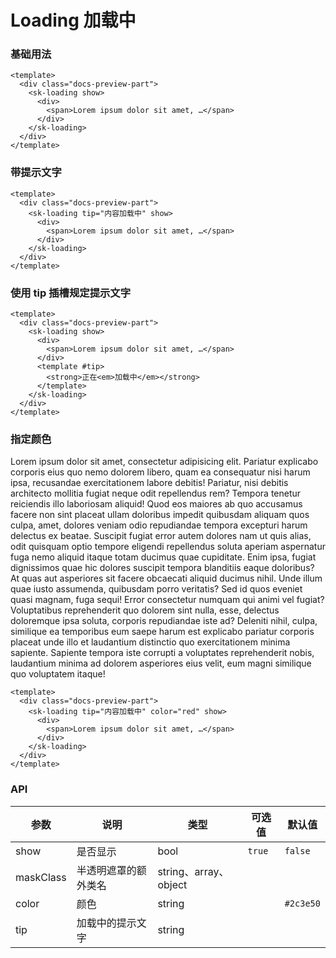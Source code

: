 # Loading 加载中

### 基础用法

<div class="docs-preview-part">
  <sk-loading show>
    <div>
      <lorem />
    </div>
  </sk-loading>
</div>

```vue
<template>
  <div class="docs-preview-part">
    <sk-loading show>
      <div>
        <span>Lorem ipsum dolor sit amet, …</span>
      </div>
    </sk-loading>
  </div>
</template>
```

### 带提示文字

<div class="docs-preview-part">
  <sk-loading tip="内容加载中" show>
    <div>
      <lorem />
    </div>
  </sk-loading>
</div>

```vue
<template>
  <div class="docs-preview-part">
    <sk-loading tip="内容加载中" show>
      <div>
        <span>Lorem ipsum dolor sit amet, …</span>
      </div>
    </sk-loading>
  </div>
</template>
```

### 使用 tip 插槽规定提示文字

<div class="docs-preview-part">
  <sk-loading show>
    <div>
      <lorem />
    </div>
    <template #tip>
      <strong>正在<em>加载中</em></strong>
    </template>
  </sk-loading>
</div>

```vue
<template>
  <div class="docs-preview-part">
    <sk-loading show>
      <div>
        <span>Lorem ipsum dolor sit amet, …</span>
      </div>
      <template #tip>
        <strong>正在<em>加载中</em></strong>
      </template>
    </sk-loading>
  </div>
</template>
```

### 指定颜色

<div class="docs-preview-part">
  <sk-loading tip="内容加载中" color="red" show>
    <div>
      <span>Lorem ipsum dolor sit amet, consectetur adipisicing elit. Pariatur explicabo corporis eius quo nemo dolorem libero, quam ea consequatur nisi harum ipsa, recusandae exercitationem labore debitis! Pariatur, nisi debitis architecto mollitia fugiat neque odit repellendus rem? Tempora tenetur reiciendis illo laboriosam aliquid! Quod eos maiores ab quo accusamus facere non sint placeat ullam doloribus impedit quibusdam aliquam quos culpa, amet, dolores veniam odio repudiandae tempora excepturi harum delectus ex beatae. Suscipit fugiat error autem dolores nam ut quis alias, odit quisquam optio tempore eligendi repellendus soluta aperiam aspernatur fuga nemo aliquid itaque totam ducimus quae cupiditate. Enim ipsa, fugiat dignissimos quae hic dolores suscipit tempora blanditiis eaque doloribus? At quas aut asperiores sit facere obcaecati aliquid ducimus nihil. Unde illum quae iusto assumenda, quibusdam porro veritatis? Sed id quos eveniet quasi magnam, fuga sequi! Error consectetur numquam qui animi vel fugiat? Voluptatibus reprehenderit quo dolorem sint nulla, esse, delectus doloremque ipsa soluta, corporis repudiandae iste ad? Deleniti nihil, culpa, similique ea temporibus eum saepe harum est explicabo pariatur corporis placeat unde illo et laudantium distinctio quo exercitationem minima sapiente. Sapiente tempora iste corrupti a voluptates reprehenderit nobis, laudantium minima ad dolorem asperiores eius velit, eum magni similique quo voluptatem itaque!</span>
    </div>
  </sk-loading>
</div>

```vue
<template>
  <div class="docs-preview-part">
    <sk-loading tip="内容加载中" color="red" show>
      <div>
        <span>Lorem ipsum dolor sit amet, …</span>
      </div>
    </sk-loading>
  </div>
</template>
```

### API

| 参数      | 说明                 | 类型                  | 可选值 | 默认值    |
| --------- | -------------------- | --------------------- | ------ | --------- |
| show      | 是否显示             | bool                  | `true` | `false`   |
| maskClass | 半透明遮罩的额外类名 | string、array、object |        |           |
| color     | 颜色                 | string                |        | `#2c3e50` |
| tip       | 加载中的提示文字     | string                |        |           |
